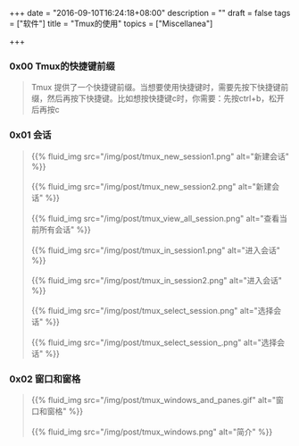 +++
date = "2016-09-10T16:24:18+08:00"
description = ""
draft = false
tags = ["软件"]
title = "Tmux的使用"
topics = ["Miscellanea"]

+++

### 0x00 Tmux的快捷键前缀
> Tmux 提供了一个快捷键前缀。当想要使用快捷键时，需要先按下快捷键前缀，然后再按下快捷键。比如想按快捷键c时，你需要：先按ctrl+b，松开后再按c

### 0x01 会话
> {{% fluid_img src="/img/post/tmux_new_session1.png" alt="新建会话" %}}
<br /><br />
{{% fluid_img src="/img/post/tmux_new_session2.png" alt="新建会话" %}}
<br /><br />
{{% fluid_img src="/img/post/tmux_view_all_session.png" alt="查看当前所有会话" %}}
<br /><br />
{{% fluid_img src="/img/post/tmux_in_session1.png" alt="进入会话" %}}
<br /><br />
{{% fluid_img src="/img/post/tmux_in_session2.png" alt="进入会话" %}}
<br /><br />
{{% fluid_img src="/img/post/tmux_select_session.png" alt="选择会话" %}}
<br /><br />
{{% fluid_img src="/img/post/tmux_select_session_.png" alt="选择会话" %}}

### 0x02 窗口和窗格
> {{% fluid_img src="/img/post/tmux_windows_and_panes.gif" alt="窗口和窗格" %}}
<br /><br />
{{% fluid_img src="/img/post/tmux_windows.png" alt="简介" %}}